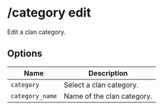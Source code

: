 # /category edit

Edit a clan category.

## Options

| Name | Description |
|------|-------------|
| `category` | Select a clan category. |
| `category_name` | Name of the clan category. |

